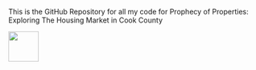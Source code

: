 This is the GitHub Repository for all my code for Prophecy of Properties: Exploring The Housing Market in Cook County

<img src = "https://upload.wikimedia.org/wikipedia/commons/thumb/6/60/Seal_of_Cook_County%2C_Illinois.svg/2048px-Seal_of_Cook_County%2C_Illinois.svg.png" style = "width: 60px;">
